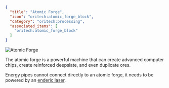 ```json
{
  "title": "Atomic Forge",
  "icon": "oritech:atomic_forge_block",
  "category": "oritech:processing",
  "associated_items": [
    "oritech:atomic_forge_block"
  ]
}
```

![Atomic Forge](oritech:textures/book/atomic_forge.png,fit)

The atomic forge is a powerful machine that can create advanced computer chips, create reinforced deepslate, and even duplicate ores.

Energy pipes cannot connect directly to an atomic forge, it needs to be powered by an [enderic laser](^oritech:interaction/enderic_laser).